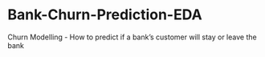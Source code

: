 # Bank-Churn-Prediction-EDA
Churn Modelling - How to predict if a bank’s customer will stay or leave the bank
